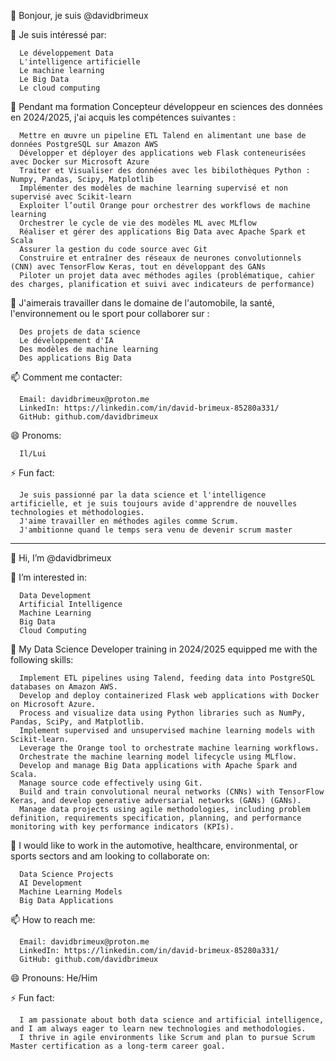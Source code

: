 👋 Bonjour, je suis @davidbrimeux

👀 Je suis intéressé par:

      Le développement Data
      L'intelligence artificielle
      Le machine learning
      Le Big Data
      Le cloud computing
      
🌱 Pendant ma formation Concepteur développeur en sciences des données en 2024/2025, j'ai acquis les compétences suivantes :

      Mettre en œuvre un pipeline ETL Talend en alimentant une base de données PostgreSQL sur Amazon AWS
      Développer et déployer des applications web Flask conteneurisées avec Docker sur Microsoft Azure
      Traiter et Visualiser des données avec les bibilothèques Python : Numpy, Pandas, Scipy, Matplotlib
      Implémenter des modèles de machine learning supervisé et non supervisé avec Scikit-learn
      Exploiter l’outil Orange pour orchestrer des workflows de machine learning
      Orchestrer le cycle de vie des modèles ML avec MLflow
      Réaliser et gérer des applications Big Data avec Apache Spark et Scala
      Assurer la gestion du code source avec Git
      Construire et entraîner des réseaux de neurones convolutionnels (CNN) avec TensorFlow Keras, tout en développant des GANs
      Piloter un projet data avec méthodes agiles (problématique, cahier des charges, planification et suivi avec indicateurs de performance)
      
💞️ J'aimerais travailler dans le domaine de l'automobile, la santé, l'environnement ou le sport pour collaborer sur :

      Des projets de data science 
      Le développement d'IA
      Des modèles de machine learning
      Des applications Big Data
      
📫 Comment me contacter:

      Email: davidbrimeux@proton.me
      LinkedIn: https://linkedin.com/in/david-brimeux-85280a331/
      GitHub: github.com/davidbrimeux
      
😄 Pronoms:

      Il/Lui
      
⚡ Fun fact:

      Je suis passionné par la data science et l'intelligence artificielle, et je suis toujours avide d'apprendre de nouvelles technologies et méthodologies.
      J'aime travailler en méthodes agiles comme Scrum.
      J'ambitionne quand le temps sera venu de devenir scrum master

-------------------------------------------------------------------------------------------------------------------------------------------------------

👋 Hi, I’m @davidbrimeux

👀 I’m interested in:   
    
      Data Development
      Artificial Intelligence
      Machine Learning
      Big Data
      Cloud Computing

🌱 My Data Science Developer training in 2024/2025 equipped me with the following skills:

      Implement ETL pipelines using Talend, feeding data into PostgreSQL databases on Amazon AWS.
      Develop and deploy containerized Flask web applications with Docker on Microsoft Azure.
      Process and visualize data using Python libraries such as NumPy, Pandas, SciPy, and Matplotlib.
      Implement supervised and unsupervised machine learning models with Scikit-learn.
      Leverage the Orange tool to orchestrate machine learning workflows.
      Orchestrate the machine learning model lifecycle using MLflow.
      Develop and manage Big Data applications with Apache Spark and Scala.
      Manage source code effectively using Git.
      Build and train convolutional neural networks (CNNs) with TensorFlow Keras, and develop generative adversarial networks (GANs) (GANs).
      Manage data projects using agile methodologies, including problem definition, requirements specification, planning, and performance monitoring with key performance indicators (KPIs).
      
💞️ I would like to work in the automotive, healthcare, environmental, or sports sectors and am looking to collaborate on:

      Data Science Projects
      AI Development
      Machine Learning Models
      Big Data Applications
      
📫 How to reach me:

      Email: davidbrimeux@proton.me
      LinkedIn: https://linkedin.com/in/david-brimeux-85280a331/
      GitHub: github.com/davidbrimeux

😄 Pronouns:  He/Him

⚡ Fun fact:

      I am passionate about both data science and artificial intelligence, and I am always eager to learn new technologies and methodologies.
      I thrive in agile environments like Scrum and plan to pursue Scrum Master certification as a long-term career goal.

<!---
davidbrimeux/davidbrimeux is a ✨ special ✨ repository because its `README.md` (this file) appears on your GitHub profile.
You can click the Preview link to take a look at your changes.
--->
